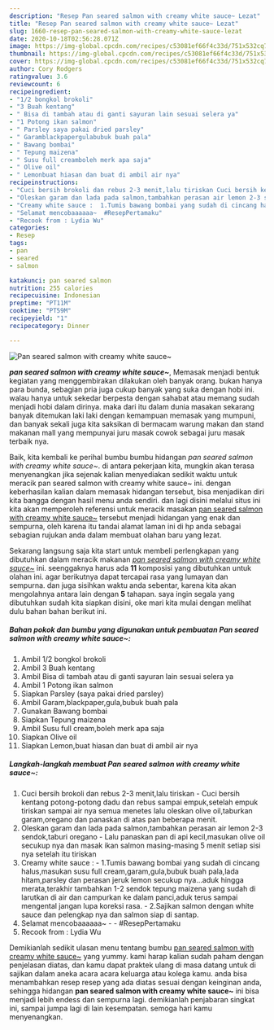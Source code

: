 ```yaml
---
description: "Resep Pan seared salmon with creamy white sauce~ Lezat"
title: "Resep Pan seared salmon with creamy white sauce~ Lezat"
slug: 1660-resep-pan-seared-salmon-with-creamy-white-sauce-lezat
date: 2020-10-18T02:56:28.071Z
image: https://img-global.cpcdn.com/recipes/c53081ef66f4c33d/751x532cq70/pan-seared-salmon-with-creamy-white-sauce-foto-resep-utama.jpg
thumbnail: https://img-global.cpcdn.com/recipes/c53081ef66f4c33d/751x532cq70/pan-seared-salmon-with-creamy-white-sauce-foto-resep-utama.jpg
cover: https://img-global.cpcdn.com/recipes/c53081ef66f4c33d/751x532cq70/pan-seared-salmon-with-creamy-white-sauce-foto-resep-utama.jpg
author: Cory Rodgers
ratingvalue: 3.6
reviewcount: 6
recipeingredient:
- "1/2 bongkol brokoli"
- "3 Buah kentang"
- " Bisa di tambah atau di ganti sayuran lain sesuai selera ya"
- "1 Potong ikan salmon"
- " Parsley saya pakai dried parsley"
- " Garamblackpapergulabubuk buah pala"
- " Bawang bombai"
- " Tepung maizena"
- " Susu full creamboleh merk apa saja"
- " Olive oil"
- " Lemonbuat hiasan dan buat di ambil air nya"
recipeinstructions:
- "Cuci bersih brokoli dan rebus 2-3 menit,lalu tiriskan Cuci bersih kentang potong-potong dadu dan rebus sampai empuk,setelah empuk tiriskan sampai air nya semua menetes lalu oleskan olive oil,taburkan garam,oregano dan panaskan di atas pan beberapa menit."
- "Oleskan garam dan lada pada salmon,tambahkan perasan air lemon 2-3 sendok,taburi oregano Lalu panaskan pan di api kecil,masukan olive oil secukup nya dan masak ikan salmon masing-masing 5 menit setiap sisi nya setelah itu tiriskan"
- "Creamy white sauce :  1.Tumis bawang bombai yang sudah di cincang halus,masukan susu full cream,garam,gula,bubuk buah pala,lada hitam,parsley dan perasan jeruk lemon secukup nya...aduk hingga merata,terakhir tambahkan 1-2 sendok tepung maizena yang sudah di larutkan di air dan campurkan ke dalam panci,aduk terus sampai mengental jangan lupa koreksi rasa. 2.Sajikan salmon dengan white sauce dan pelengkap nya dan salmon siap di santap."
- "Selamat mencobaaaaaa~  #ResepPertamaku"
- "Recook from : Lydia Wu"
categories:
- Resep
tags:
- pan
- seared
- salmon

katakunci: pan seared salmon 
nutrition: 255 calories
recipecuisine: Indonesian
preptime: "PT11M"
cooktime: "PT59M"
recipeyield: "1"
recipecategory: Dinner

---
```



![Pan seared salmon with creamy white sauce~](https://img-global.cpcdn.com/recipes/c53081ef66f4c33d/751x532cq70/pan-seared-salmon-with-creamy-white-sauce-foto-resep-utama.jpg)

<b><i>pan seared salmon with creamy white sauce~</i></b>, Memasak menjadi bentuk kegiatan yang menggembirakan dilakukan oleh banyak orang. bukan hanya para bunda, sebagian pria juga cukup banyak yang suka dengan hobi ini. walau hanya untuk sekedar berpesta dengan sahabat atau memang sudah menjadi hobi dalam dirinya. maka dari itu dalam dunia masakan sekarang banyak ditemukan laki laki dengan kemampuan memasak yang mumpuni, dan banyak sekali juga kita saksikan di bermacam warung makan dan stand makanan mall yang mempunyai juru masak cowok sebagai juru masak terbaik nya.

Baik, kita kembali ke perihal bumbu bumbu hidangan <i>pan seared salmon with creamy white sauce~</i>. di antara pekerjaan kita, mungkin akan terasa menyenangkan jika sejenak kalian menyediakan sedikit waktu untuk meracik pan seared salmon with creamy white sauce~ ini. dengan keberhasilan kalian dalam memasak hidangan tersebut, bisa menjadikan diri kita bangga dengan hasil menu anda sendiri. dan lagi disini melalui situs ini kita akan memperoleh referensi untuk meracik masakan <u>pan seared salmon with creamy white sauce~</u> tersebut menjadi hidangan yang enak dan sempurna, oleh karena itu tandai alamat laman ini di hp anda sebagai sebagian rujukan anda dalam membuat olahan baru yang lezat.




Sekarang langsung saja kita start untuk membeli perlengkapan yang dibutuhkan dalam meracik makanan <u><i>pan seared salmon with creamy white sauce~</i></u> ini. seenggaknya harus ada <b>11</b> komposisi yang dibutuhkan untuk olahan ini. agar berikutnya dapat tercapai rasa yang lumayan dan sempurna. dan juga sisihkan waktu anda sebentar, karena kita akan mengolahnya antara lain dengan <b>5</b> tahapan. saya ingin segala yang dibutuhkan sudah kita siapkan disini, oke mari kita mulai dengan melihat dulu bahan bahan berikut ini.

<!--inarticleads1-->

##### Bahan pokok dan bumbu yang digunakan untuk pembuatan Pan seared salmon with creamy white sauce~:

1. Ambil 1/2 bongkol brokoli
1. Ambil 3 Buah kentang
1. Ambil  Bisa di tambah atau di ganti sayuran lain sesuai selera ya
1. Ambil 1 Potong ikan salmon
1. Siapkan  Parsley (saya pakai dried parsley)
1. Ambil  Garam,blackpaper,gula,bubuk buah pala
1. Gunakan  Bawang bombai
1. Siapkan  Tepung maizena
1. Ambil  Susu full cream,boleh merk apa saja
1. Siapkan  Olive oil
1. Siapkan  Lemon,buat hiasan dan buat di ambil air nya




<!--inarticleads2-->

##### Langkah-langkah membuat Pan seared salmon with creamy white sauce~:

1. Cuci bersih brokoli dan rebus 2-3 menit,lalu tiriskan - Cuci bersih kentang potong-potong dadu dan rebus sampai empuk,setelah empuk tiriskan sampai air nya semua menetes lalu oleskan olive oil,taburkan garam,oregano dan panaskan di atas pan beberapa menit.
1. Oleskan garam dan lada pada salmon,tambahkan perasan air lemon 2-3 sendok,taburi oregano - Lalu panaskan pan di api kecil,masukan olive oil secukup nya dan masak ikan salmon masing-masing 5 menit setiap sisi nya setelah itu tiriskan
1. Creamy white sauce :  - 1.Tumis bawang bombai yang sudah di cincang halus,masukan susu full cream,garam,gula,bubuk buah pala,lada hitam,parsley dan perasan jeruk lemon secukup nya...aduk hingga merata,terakhir tambahkan 1-2 sendok tepung maizena yang sudah di larutkan di air dan campurkan ke dalam panci,aduk terus sampai mengental jangan lupa koreksi rasa. - 2.Sajikan salmon dengan white sauce dan pelengkap nya dan salmon siap di santap.
1. Selamat mencobaaaaaa~ -  - #ResepPertamaku
1. Recook from : Lydia Wu




Demikianlah sedikit ulasan menu tentang bumbu <u>pan seared salmon with creamy white sauce~</u> yang yummy. kami harap kalian sudah paham dengan penjelasan diatas, dan kamu dapat praktek ulang di masa datang untuk di sajikan dalam aneka acara acara keluarga atau kolega kamu. anda bisa menambahkan resep resep yang ada diatas sesuai dengan keinginan anda, sehingga hidangan <b>pan seared salmon with creamy white sauce~</b> ini bisa menjadi lebih endess dan sempurna lagi. demikianlah penjabaran singkat ini, sampai jumpa lagi di lain kesempatan. semoga hari kamu menyenangkan.
